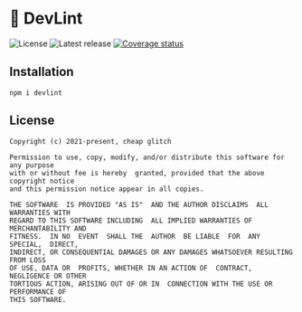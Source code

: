 # 🤖 DevLint

![License](https://badgen.net/github/license/cheap-glitch/devlint?color=green)
![Latest release](https://badgen.net/github/release/cheap-glitch/devlint?color=green)
[![Coverage status](https://coveralls.io/repos/github/cheap-glitch/devlint/badge.svg?branch=main)](https://coveralls.io/github/cheap-glitch/devlint?branch=main)

## Installation

```shell
npm i devlint
```

## License

```text
Copyright (c) 2021-present, cheap glitch

Permission to use, copy, modify, and/or distribute this software for any purpose
with or without fee is hereby  granted, provided that the above copyright notice
and this permission notice appear in all copies.

THE SOFTWARE  IS PROVIDED "AS IS"  AND THE AUTHOR DISCLAIMS  ALL WARRANTIES WITH
REGARD TO THIS SOFTWARE INCLUDING  ALL IMPLIED WARRANTIES OF MERCHANTABILITY AND
FITNESS.  IN NO  EVENT  SHALL THE  AUTHOR  BE LIABLE  FOR  ANY SPECIAL,  DIRECT,
INDIRECT, OR CONSEQUENTIAL DAMAGES OR ANY DAMAGES WHATSOEVER RESULTING FROM LOSS
OF USE, DATA OR  PROFITS, WHETHER IN AN ACTION OF  CONTRACT, NEGLIGENCE OR OTHER
TORTIOUS ACTION, ARISING OUT OF OR IN  CONNECTION WITH THE USE OR PERFORMANCE OF
THIS SOFTWARE.
```
